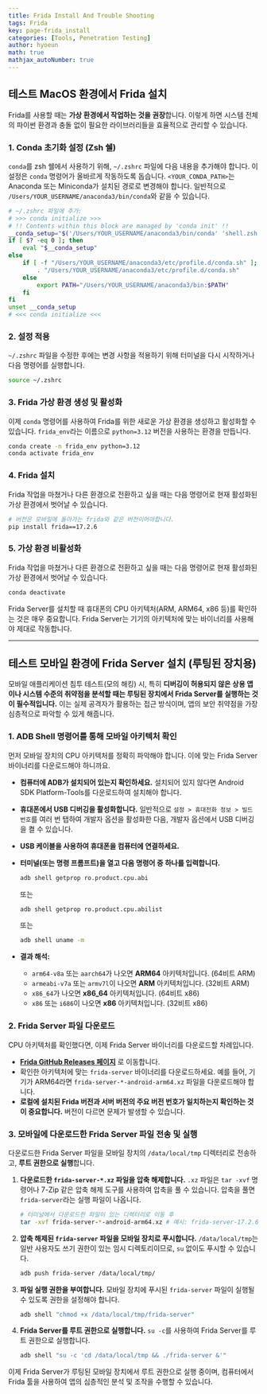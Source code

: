 ```yaml
---
title: Frida Install And Trouble Shooting
tags: Frida
key: page-frida_install
categories: [Tools, Penetration Testing]
author: hyoeun
math: true
mathjax_autoNumber: true
---
```


## 테스트 MacOS 환경에서 Frida 설치

Frida를 사용할 때는 **가상 환경에서 작업하는 것을 권장**합니다. 이렇게 하면 시스템 전체의 파이썬 환경과 충돌 없이 필요한 라이브러리들을 효율적으로 관리할 수 있습니다.

### 1\. Conda 초기화 설정 (Zsh 쉘)

`conda`를 zsh 쉘에서 사용하기 위해, `~/.zshrc` 파일에 다음 내용을 추가해야 합니다. 이 설정은 `conda` 명령어가 올바르게 작동하도록 돕습니다. `<YOUR_CONDA_PATH>`는 Anaconda 또는 Miniconda가 설치된 경로로 변경해야 합니다. 일반적으로 `/Users/YOUR_USERNAME/anaconda3/bin/conda`와 같을 수 있습니다.

```bash
# ~/.zshrc 파일에 추가:
# >>> conda initialize >>>
# !! Contents within this block are managed by 'conda init' !!
__conda_setup="$('/Users/YOUR_USERNAME/anaconda3/bin/conda' 'shell.zsh' 'hook' 2> /dev/null)"
if [ $? -eq 0 ]; then
    eval "$__conda_setup"
else
    if [ -f "/Users/YOUR_USERNAME/anaconda3/etc/profile.d/conda.sh" ]; then
        . "/Users/YOUR_USERNAME/anaconda3/etc/profile.d/conda.sh"
    else
        export PATH="/Users/YOUR_USERNAME/anaconda3/bin:$PATH"
    fi
fi
unset __conda_setup
# <<< conda initialize <<<
```

### 2\. 설정 적용

`~/.zshrc` 파일을 수정한 후에는 변경 사항을 적용하기 위해 터미널을 다시 시작하거나 다음 명령어를 실행합니다.

```bash
source ~/.zshrc
```

### 3\. Frida 가상 환경 생성 및 활성화

이제 `conda` 명령어를 사용하여 Frida를 위한 새로운 가상 환경을 생성하고 활성화할 수 있습니다. `frida_env`라는 이름으로 `python=3.12` 버전을 사용하는 환경을 만듭니다.

```bash
conda create -n frida_env python=3.12
conda activate frida_env
```

### 4\. Frida 설치

Frida 작업을 마쳤거나 다른 환경으로 전환하고 싶을 때는 다음 명령어로 현재 활성화된 가상 환경에서 벗어날 수 있습니다.

```bash
# 버전은 모바일에 돌아가는 frida와 같은 버전이어야합니다.
pip install frida==17.2.6
```

### 5\. 가상 환경 비활성화

Frida 작업을 마쳤거나 다른 환경으로 전환하고 싶을 때는 다음 명령어로 현재 활성화된 가상 환경에서 벗어날 수 있습니다.

```bash
conda deactivate
```

Frida Server를 설치할 때 휴대폰의 CPU 아키텍처(ARM, ARM64, x86 등)를 확인하는 것은 매우 중요합니다. Frida Server는 기기의 아키텍처에 맞는 바이너리를 사용해야 제대로 작동합니다.

-----

## 테스트 모바일 환경에 Frida Server 설치 (루팅된 장치용)

모바일 애플리케이션 침투 테스트(모의 해킹) 시, 특히 **디버깅이 허용되지 않은 상용 앱이나 시스템 수준의 취약점을 분석할 때는 루팅된 장치에서 Frida Server를 실행하는 것이 필수적입니다.** 이는 실제 공격자가 활용하는 접근 방식이며, 앱의 보안 취약점을 가장 심층적으로 파악할 수 있게 해줍니다.

### 1\. ADB Shell 명령어를 통해 모바일 아키텍처 확인

먼저 모바일 장치의 CPU 아키텍처를 정확히 파악해야 합니다. 이에 맞는 Frida Server 바이너리를 다운로드해야 하니까요.

  * **컴퓨터에 ADB가 설치되어 있는지 확인하세요.** 설치되어 있지 않다면 Android SDK Platform-Tools를 다운로드하여 설치해야 합니다.

  * **휴대폰에서 USB 디버깅을 활성화합니다.** 일반적으로 `설정 > 휴대전화 정보 > 빌드 번호`를 여러 번 탭하여 개발자 옵션을 활성화한 다음, 개발자 옵션에서 USB 디버깅을 켤 수 있습니다.

  * **USB 케이블을 사용하여 휴대폰을 컴퓨터에 연결하세요.**

  * **터미널(또는 명령 프롬프트)을 열고 다음 명령어 중 하나를 입력합니다.**

    ```bash
    adb shell getprop ro.product.cpu.abi
    ```

    또는

    ```bash
    adb shell getprop ro.product.cpu.abilist
    ```

    또는

    ```bash
    adb shell uname -m
    ```

  * **결과 해석:**

      * `arm64-v8a` 또는 `aarch64`가 나오면 **ARM64** 아키텍처입니다. (64비트 ARM)
      * `armeabi-v7a` 또는 `armv7l`이 나오면 **ARM** 아키텍처입니다. (32비트 ARM)
      * `x86_64`가 나오면 **x86\_64** 아키텍처입니다. (64비트 x86)
      * `x86` 또는 `i686`이 나오면 **x86** 아키텍처입니다. (32비트 x86)

### 2\. Frida Server 파일 다운로드

CPU 아키텍처를 확인했다면, 이제 Frida Server 바이너리를 다운로드할 차례입니다.

  * **[Frida GitHub Releases 페이지](https://github.com/frida/frida/releases)** 로 이동합니다.
  * 확인한 아키텍처에 맞는 `frida-server` 바이너리를 다운로드하세요. 예를 들어, 기기가 ARM64라면 `frida-server-*-android-arm64.xz` 파일을 다운로드해야 합니다.
  * **로컬에 설치된 Frida 버전과 서버 버전의 주요 버전 번호가 일치하는지 확인하는 것이 중요합니다.** 버전이 다르면 문제가 발생할 수 있습니다.

### 3\. 모바일에 다운로드한 Frida Server 파일 전송 및 실행

다운로드한 Frida Server 파일을 모바일 장치의 `/data/local/tmp` 디렉터리로 전송하고, **루트 권한으로 실행**합니다.

1.  **다운로드한 `frida-server-*.xz` 파일을 압축 해제합니다.** `.xz` 파일은 `tar -xvf` 명령어나 7-Zip 같은 압축 해제 도구를 사용하여 압축을 풀 수 있습니다. 압축을 풀면 `frida-server`라는 실행 파일이 나옵니다.

    ```bash
    # 터미널에서 다운로드한 파일이 있는 디렉터리로 이동 후
    tar -xvf frida-server-*-android-arm64.xz # 예시: frida-server-17.2.6-android-arm64.xz
    ```

2.  **압축 해제된 `frida-server` 파일을 모바일 장치로 푸시합니다.** `/data/local/tmp`는 일반 사용자도 쓰기 권한이 있는 임시 디렉토리이므로, `su` 없이도 푸시할 수 있습니다.

    ```bash
    adb push frida-server /data/local/tmp/
    ```

3.  **파일 실행 권한을 부여합니다.** 모바일 장치에 푸시된 `frida-server` 파일이 실행될 수 있도록 권한을 설정해야 합니다.

    ```bash
    adb shell "chmod +x /data/local/tmp/frida-server"
    ```

4.  **Frida Server를 루트 권한으로 실행합니다.** `su -c`를 사용하여 Frida Server를 루트 권한으로 실행합니다.

    ```bash
    adb shell "su -c 'cd /data/local/tmp && ./frida-server &'"
    ```


이제 Frida Server가 루팅된 모바일 장치에서 루트 권한으로 실행 중이며, 컴퓨터에서 Frida 툴을 사용하여 앱의 심층적인 분석 및 조작을 수행할 수 있습니다.